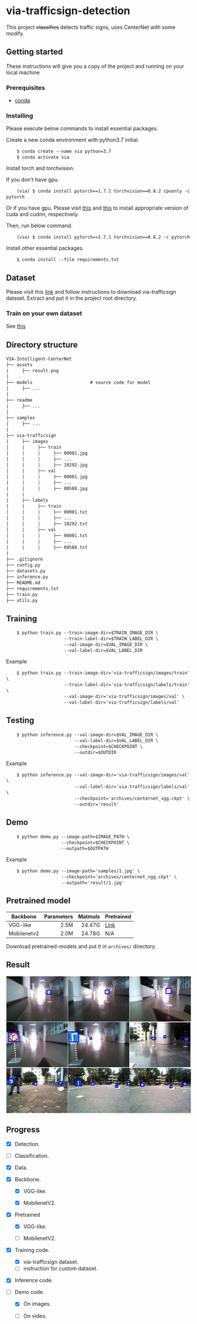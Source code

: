 # via-trafficsign-detection
This project ~~classifies~~ detects traffic signs, uses CenterNet with some modify.
## Getting started
These instructions will give you a copy of the project and running on your local machine
### Prerequisites
- [conda](https://conda.io/projects/conda/en/latest/user-guide/install/index.html)

### Installing
Please execute below commands to install essential packages.

Create a new conda environment with python3.7 initial.
```
    $ conda create --name via python=3.7
    $ conda activate via
```
Install torch and torchvision.

If you don't have gpu.
```
    (via) $ conda install pytorch==1.7.1 torchvision==0.8.2 cpuonly -c pytorch
```
Or if you have gpu.
Please visit [this](https://docs.nvidia.com/cuda/) and [this](https://docs.nvidia.com/deeplearning/cudnn/install-guide/index.html) to install appropriate version of cuda and cudnn, respectively.

Then, run below command.
```
    (via) $ conda install pytorch==1.7.1 torchvision==0.8.2 -c pytorch 
```
Install other essential packages.

```
    $ conda install --file requirements.txt
```

## Dataset
Please visit this [link](https://github.com/makerhanoi/via-datasets) and follow instructions to download via-trafficsign dataset. Extract and put it in the project root directory.

### Train on your own dataset
See [this](readme/train_custom_dataset.md)
## Directory structure
```
VIA-Intelligent-CenterNet
├── assets
|     ├── result.png
|
├── models                      # source code for model
|     ├── ...
|
├── readme
|     ├── ...
|
├── samples
|     ├── ...
|
├── via-trafficsign
|     ├── images
│     |     ├── train
│     |     |     ├── 00001.jpg
|     |     |     ├── ...
|     |     |     ├── 10292.jpg
│     |     ├── val
│     |     |     ├── 00001.jpg
|     |     |     ├── ...
|     |     |     ├── 00588.jpg
|     |
|     ├── labels
|     |     ├── train   
│     |     |     ├── 00001.txt
|     |     |     ├── ...
|     |     |     ├── 10292.txt
│     |     ├── val
│     |     |     ├── 00001.txt
|     |     |     ├── ...
|     |     |     ├── 00588.txt
|     
├── .gitignore
├── config.py
├── datasets.py
├── inference.py
├── README.md
├── requirements.txt
├── train.py
├── utils.py
```
## Training
```
    $ python train.py --train-image-dir=$TRAIN_IMAGE_DIR \
                      --train-label-dir=$TRAIN_LABEL_DIR \
                      --val-image-dir=$VAL_IMAGE_DIR \
                      --val-label-dir=$VAL_LABEL_DIR
```
Example
```
    $ python train.py --train-image-dir='via-trafficsign/images/train' \
                      --train-label-dir='via-trafficsign/labels/train' \
                      --val-image-dir='via-trafficsign/images/val' \
                      --val-label-dir='via-trafficsign/labels/val'
```
## Testing
```
    $ python inference.py --val-image-dir=$VAL_IMAGE_DIR \
                          --val-label-dir=$VAL_LABEL_DIR \
                          --checkpoint=$CHECKPOINT \
                          --outdir=$OUTDIR
```
Example
```
    $ python inference.py --val-image-dir='via-trafficsign/images/val' \
                          --val-label-dir='via-trafficsign/labels/val' \
                          --checkpoint='archives/centernet_vgg.ckpt' \
                          --outdir='result'
```

## Demo
```
    $ python demo.py --image-path=$IMAGE_PATH \
                     --checkpoint=$CHECKPOINT \
                     --outpath=$OUTPATH
```
Example
```
    $ python demo.py --image-path='samples/1.jpg' \
                     --checkpoint='archives/centernet_vgg.ckpt' \
                     --outpath='result/1.jpg'
```
## Pretrained model
Backbone | Parameters | Matmuls | Pretrained
| --- | ---: | ---: | :--- |
VGG-like | 2.5M | 24.47G | [Link](https://github.com/vietnamican/VIA-Intelligent-CenterNet/releases/tag/v0.1.1)
Mobilenetv2 | 2.0M | 24.78G | N/A 

Download pretrained-models and put it in ```archives/``` directory. 

## Result
![alt text](assets/result.png)

## Progress

- [x] Detection.

- [ ] Classification.

- [x] Data.

- [x] Backbone.

    - [x] VGG-like.

    - [x] MobilenetV2.

- [x] Pretrained

    - [x] VGG-like.

    - [ ] MobilenetV2.

- [x] Training code.
    - [x] via-trafficsign dataset.
    - [ ] instruction for custom dataset.

- [x] Inference code.

- [ ] Demo code.

    - [x] On images.

    - [ ] On video.